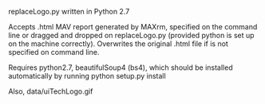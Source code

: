 replaceLogo.py written in Python 2.7

Accepts .html MAV report generated by MAXrm, specified on the command line or dragged and dropped on replaceLogo.py (provided python is set up on the machine correctly). Overwrites the original .html file if <OUTFILE> is not specified on command line.

Requires python2.7, beautifulSoup4 (bs4), which should be installed automatically by running python setup.py install

Also, data/uiTechLogo.gif

